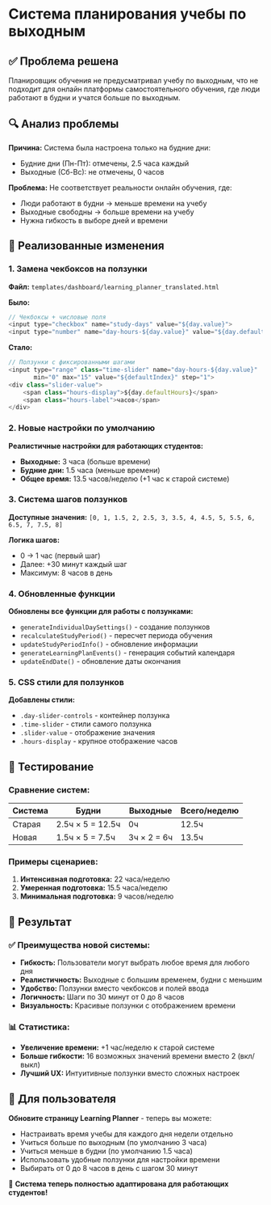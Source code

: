# Система планирования учебы по выходным

## ✅ Проблема решена

Планировщик обучения не предусматривал учебу по выходным, что не подходит для онлайн платформы самостоятельного обучения, где люди работают в будни и учатся больше по выходным.

## 🔍 Анализ проблемы

**Причина:** Система была настроена только на будние дни:
- Будние дни (Пн-Пт): отмечены, 2.5 часа каждый
- Выходные (Сб-Вс): не отмечены, 0 часов

**Проблема:** Не соответствует реальности онлайн обучения, где:
- Люди работают в будни → меньше времени на учебу
- Выходные свободны → больше времени на учебу
- Нужна гибкость в выборе дней и времени

## 🔧 Реализованные изменения

### 1. Замена чекбоксов на ползунки
**Файл:** `templates/dashboard/learning_planner_translated.html`

**Было:**
```javascript
// Чекбоксы + числовые поля
<input type="checkbox" name="study-days" value="${day.value}">
<input type="number" name="day-hours-${day.value}" value="${day.defaultHours}">
```

**Стало:**
```javascript
// Ползунки с фиксированными шагами
<input type="range" class="time-slider" name="day-hours-${day.value}" 
       min="0" max="15" value="${defaultIndex}" step="1">
<div class="slider-value">
    <span class="hours-display">${day.defaultHours}</span>
    <span class="hours-label">часов</span>
</div>
```

### 2. Новые настройки по умолчанию
**Реалистичные настройки для работающих студентов:**
- **Выходные:** 3 часа (больше времени)
- **Будние дни:** 1.5 часа (меньше времени)
- **Общее время:** 13.5 часов/неделю (+1 час к старой системе)

### 3. Система шагов ползунков
**Доступные значения:** `[0, 1, 1.5, 2, 2.5, 3, 3.5, 4, 4.5, 5, 5.5, 6, 6.5, 7, 7.5, 8]`

**Логика шагов:**
- 0 → 1 час (первый шаг)
- Далее: +30 минут каждый шаг
- Максимум: 8 часов в день

### 4. Обновленные функции
**Обновлены все функции для работы с ползунками:**
- `generateIndividualDaySettings()` - создание ползунков
- `recalculateStudyPeriod()` - пересчет периода обучения
- `updateStudyPeriodInfo()` - обновление информации
- `generateLearningPlanEvents()` - генерация событий календаря
- `updateEndDate()` - обновление даты окончания

### 5. CSS стили для ползунков
**Добавлены стили:**
- `.day-slider-controls` - контейнер ползунка
- `.time-slider` - стили самого ползунка
- `.slider-value` - отображение значения
- `.hours-display` - крупное отображение часов

## 🧪 Тестирование

### Сравнение систем:
| Система | Будни | Выходные | Всего/неделю |
|---------|-------|----------|--------------|
| Старая | 2.5ч × 5 = 12.5ч | 0ч | 12.5ч |
| Новая | 1.5ч × 5 = 7.5ч | 3ч × 2 = 6ч | 13.5ч |

### Примеры сценариев:
1. **Интенсивная подготовка:** 22 часа/неделю
2. **Умеренная подготовка:** 15.5 часа/неделю  
3. **Минимальная подготовка:** 9 часов/неделю

## 🎯 Результат

### ✅ Преимущества новой системы:
- **Гибкость:** Пользователи могут выбрать любое время для любого дня
- **Реалистичность:** Выходные с большим временем, будни с меньшим
- **Удобство:** Ползунки вместо чекбоксов и полей ввода
- **Логичность:** Шаги по 30 минут от 0 до 8 часов
- **Визуальность:** Красивые ползунки с отображением времени

### 📊 Статистика:
- **Увеличение времени:** +1 час/неделю к старой системе
- **Больше гибкости:** 16 возможных значений времени вместо 2 (вкл/выкл)
- **Лучший UX:** Интуитивные ползунки вместо сложных настроек

## 📝 Для пользователя

**Обновите страницу Learning Planner** - теперь вы можете:
- Настраивать время учебы для каждого дня недели отдельно
- Учиться больше по выходным (по умолчанию 3 часа)
- Учиться меньше в будни (по умолчанию 1.5 часа)
- Использовать удобные ползунки для настройки времени
- Выбирать от 0 до 8 часов в день с шагом 30 минут

🚀 **Система теперь полностью адаптирована для работающих студентов!** 